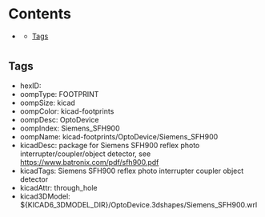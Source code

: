 



Contents
========

* [](#)
	* [Tags](#tags)

# 

## Tags

- hexID: 
- oompType: FOOTPRINT
- oompSize: kicad
- oompColor: kicad-footprints
- oompDesc: OptoDevice
- oompIndex: Siemens_SFH900
- oompName: kicad-footprints/OptoDevice/Siemens_SFH900
- kicadDesc: package for Siemens SFH900 reflex photo interrupter/coupler/object detector, see https://www.batronix.com/pdf/sfh900.pdf
- kicadTags: Siemens SFH900 reflex photo interrupter coupler object detector
- kicadAttr: through_hole
- kicad3DModel: ${KICAD6_3DMODEL_DIR}/OptoDevice.3dshapes/Siemens_SFH900.wrl
